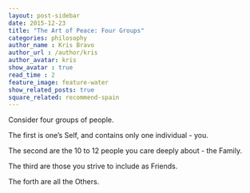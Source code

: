 ```yaml
---
layout: post-sidebar
date: 2015-12-23
title: "The Art of Peace: Four Groups"
categories: philosophy
author_name : Kris Bravo
author_url : /author/kris
author_avatar: kris
show_avatar : true
read_time : 2
feature_image: feature-water
show_related_posts: true
square_related: recommend-spain
---
```


Consider four groups of people.

The first is one’s Self, and contains only one individual - you.

The second are the 10 to 12 people you care deeply about - the Family.

The third are those you strive to include as Friends.

The forth are all the Others.
